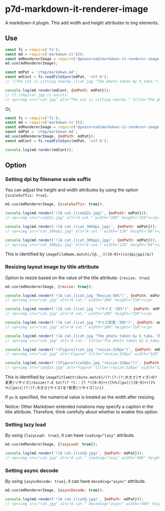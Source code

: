 # p7d-markdown-it-renderer-image

A markdown-it plugin. This add width and height attributes to img elements.

## Use

```js
const fs = require('fs');
const md = require('markdown-it')();
const mdRendererImage = require('@peaceroad/markdown-it-renderer-image');
md.use(mdRendererImage);

const mdPat = '/tmp/markdown.md';
const mdCont = fs.readFileSync(mdPat, 'utf-8');
// ![The cat is sitting nearby.](cat.jpg "The photo taken by k_taka.")

console.log(md.render(mdCont, {mdPath: mdPat}));
// If /tmp/cat.jpg is exists:
// <p><img src="cat.jpg" alt="The cat is sitting nearby." title="The photo taken by k_taka." width="400" height="300"></p>
```

Or,

```js
const fs = require('fs');
const md = require('markdown-it')();
const mdRendererImage = require('@peaceroad/markdown-it-renderer-image');
const mdPat = '/tmp/markdown.md';
md.use(mdRendererImage, {mdPath: mdPat});
const mdCont = fs.readFileSync(mdPat, 'utf-8');

console.log(md.render(mdCont));
```

## Option

### Setting dpi by filename scale suffix

You can adjust the height and width attributes by using the option `{scaleSuffix: true}`.

```js
md.use(mdRendererImage, {scaleSuffix: true});

console.log(md.render('![A cat.](cat@2x.jpg)', {mdPath: mdPat}));
// <p><img src="cat@2x.jpg" alt="A cat." width="200" height="150"></p>

console.log(md.render('![A cat.](cat_300dpi.jpg)', {mdPath: mdPat}));
// <p><img src="cat_300dpi.jpg" alt="A cat." width="128" height="96"></p>

console.log(md.render('![A cat.](cat_300ppi.jpg)', {mdPath: mdPat}));
// <p><img src="cat_300ppi.jpg" alt="A cat." width="128" height="96"></p>
```

This is identified by `imageFileName.match(/[@._-]([0-9]+)(x|dpi|ppi)$/)`


### Resizing layout image by title attribute

Option to resize based on the value of the title attribute: `{resize: true}`

```js
md.use(mdRendererImage, {resize: true});

console.log(md.render('![A cat.](cat.jpg "Resize:50%")', {mdPath: mdPat}));
// <p><img src="cat.jpg" alt="A cat." width="200" height="150"></p>

console.log(md.render('![A cat.](cat.jpg "リサイズ：50%")', {mdPath: mdPat}));
// <p><img src="cat.jpg" alt="A cat." width="200" height="150"></p>

console.log(md.render('![A cat.](cat.jpg "サイズ変更：50%")', {mdPath: mdPat}));
// <p><img src="cat.jpg" alt="A cat." width="200" height="150"></p>

console.log(md.render('![A cat.](cat.jpg "The photo taken by k_taka. The shown photo have been resized to 50%.")', {mdPath: mdPat}));
// <p><img src="cat.jpg" alt="A cat." title="The photo taken by k_taka. The shown photo have been resized to 50%." width="200" height="150"></p>

console.log(md.render('![Figure](cat.jpg "resize:320px")', {mdPath: mdPat}));
// <p><img src="cat.jpg" alt="Figure" title="resize:320px" width="320" height="240"></p>

console.log(md.render('![Figure](cat@2x.jpg "resize:320px"))', {mdPath: mdPat}));
// <p><img src="cat@2x.jpg" alt="Figure" title="resize:320px" width="320" height="240"></p>
```

This is identified by `imageTitleAttribute.match(/(?:(?:(?:大きさ|サイズ)の?変更|リサイズ|resize(?:d to)?)? *[:：]? *([0-9]+)([%％]|px)|([0-9]+)([%％]|px)に(?:(?:大きさ|サイズ)を?変更|リサイズ))/i)`

If `px` is specified, the numerical value is treated as the width after resizing.

Notice: Other Markdown extended notations may specify a caption in the title attribute. Therefore, think carefully about whether to enable this option.

### Setting lazy load

By using `{lazyLoad: true}`, it can have `loading="lazy"` attribute.

```js
md.use(mdRendererImage, {lazyLoad: true});

console.log(md.render('![A cat.](cat@.jpg)', {mdPath: mdPat}));
// <p><img src="cat.jpg" alt="A cat." loading="lazy" width="400" height="300"></p>
```

### Setting async decode

By using `{asyncDecode: true}`, it can have `decoding="async"` attribute.

```js
md.use(mdRendererImage, {asyncDecode: true});

console.log(md.render('![A cat.](cat@.jpg)', {mdPath: mdPat}));
// <p><img src="cat.jpg" alt="A cat." decoding="async" width="400" height="300"></p>
```
